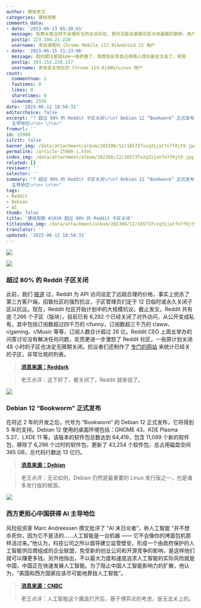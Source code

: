 ```yaml
---
author: 硬核老王
categories: 硬核观察
comments_data:
- date: '2023-06-13 05:20:01'
  message: 免费水管当然不会理所当然永远存在，更何况是会直接切走大块蛋糕的那种，用户意志再强大也不可能代替商业公司做商业决策；AI浪潮带来的信息里有这么一条：互联网生态的基石并不会一直等于UGC；
  postip: 223.104.21.220
  username: 来自湖南的 Chrome Mobile 113.0|Android 12 用户
- date: '2023-06-15 11:23:06'
  message: 我的關注里就kde一個參團了，我應該反思自己萌萌人成份是否太高了，笑哭
  postip: 103.152.220.157
  username: 来自亚太地区的 Chrome 114.0|GNU/Linux 用户
count:
  commentnum: 2
  favtimes: 0
  likes: 0
  sharetimes: 0
  viewnum: 2556
date: '2023-06-12 18:58:31'
editorchoice: false
excerpt: "? 超过 80% 的 Reddit 子区关闭\r\n? Debian 12 “Bookworm” 正式发布\r\n? 西方更担心中国获得 AI
  主导地位\r\n» \r\n»"
fromurl: ''
id: 15900
islctt: false
banner_img: /data/attachment/album/202306/12/185737vzq31jatfn7f0jt9.jpg
permalink: /article-15900-1.html
index_img: /data/attachment/album/202306/12/185737vzq31jatfn7f0jt9.jpg
related: []
reviewer: ''
selector: ''
summary: "? 超过 80% 的 Reddit 子区关闭\r\n? Debian 12 “Bookworm” 正式发布\r\n? 西方更担心中国获得 AI
  主导地位\r\n» \r\n»"
tags:
- Reddit
- Debian
- AI
thumb: false
title: '硬核观察 #1030 超过 80% 的 Reddit 子区关闭'
titleindex_img: /data/attachment/album/202306/12/185737vzq31jatfn7f0jt9.jpg
translator: ''
updated: '2023-06-12 18:58:31'
---
```


![](/data/attachment/album/202306/12/185737vzq31jatfn7f0jt9.jpg)


![](/data/attachment/album/202306/12/185747mf9e4ecjhlxnnfbz.jpg)


### 超过 80% 的 Reddit 子区关闭


此前，我们 [报道](/article-15895-1.html) 过，Reddit 为 API 访问设定了远超合理的价格，事实上扼杀了第三方客户端，招致社区的强烈抗议，子区管理员们定于 12 日临时或永久关闭子区以抗议。现在，Reddit 社区开始计划中的大规模抗议。截止发文，Reddit 共有逾 7,266 个子区（版块），目前已有 6,292 个已经关闭了对外访问，从公开变成私有，其中包括订阅数超过四千万的 r/funny，订阅数超三千万的 r/aww、r/gaming、r/Music 等等，订阅人数合计超过 26 亿。Reddit CEO 上周五举办的问答讨论没有解决任何问题，反而更进一步激怒了 Reddit 社区，一些原计划关闭 48 小时的子区也决定无限期关闭。抗议者们还制作了 [专门的网站](https://reddark.untone.uk/) 来统计已经关的子区，非常壮观的列表。



> 
> **[消息来源：Reddark](https://reddark.untone.uk/)**
> 
> 
> 



> 
> 老王点评：这下好了，都关闭了，Reddit 就省钱了。
> 
> 
> 


![](/data/attachment/album/202306/12/185804qx54r34byd8h4rer.jpg)


### Debian 12 “Bookworm” 正式发布


在将近 2 年的开发之后，代号为 “Bookworm” 的 Debian 12 正式发布，它将得到 5 年的支持。Debian 12 使用的桌面环境包括：GNOME 43、KDE Plasma 5.27、LXDE 11 等。该版本的软件包总数达到 64,419，包含 11,089 个新的软件包，移除了 6,296 个过时的软件包，更新了 43,254 个软件包，总占用磁盘空间 365 GB，总代码行数达 13 亿行。



> 
> **[消息来源：Debian](https://www.debian.org/News/2023/20230610)**
> 
> 
> 



> 
> 老王点评：无论如何，Debian 仍然是最重要的 Linux 发行版之一，也是诸多发行版的根源。
> 
> 
> 


![](/data/attachment/album/202306/12/185818zwvkkhhqzzq7dktv.jpg)


### 西方更担心中国获得 AI 主导地位


风险投资家 Marc Andreessen 撰文批评了 “AI 末日论者”，称人工智能 “并不想杀死你，因为它不是活的……人工智能是一台机器 —— 它不会像你的烤面包机那样活过来。”他认为，科技公司之所以倡导建立监管壁垒，形成一个由政府保护的人工智能供应商组成的企业联盟，免受新的创业公司和开源竞争的影响，是这样他们就可以赚更多钱。另外他指出，不以最大力度和速度追求人工智能的实际风险就是中国，中国正在快速发展人工智能。为了阻止中国人工智能影响力的扩散，他认为，“美国和西方国家应该尽可能地靠拢人工智能”。



> 
> **[消息来源：CNBC](https://www.cnbc.com/2023/06/06/ai-doomers-are-a-cult-heres-the-real-threat-says-marc-andreessen.html)**
> 
> 
> 



> 
> 老王点评：人工智能这个魔盒打开后，基于博弈论的考虑，是无法关上的。
> 
> 
>